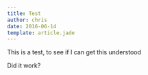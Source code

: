 ```yaml
---
title: Test
author: chris
date: 2016-06-14
template: article.jade
---
```


This is a test, to see if I can get this understood

<span class="more"></span>

Did it work?
